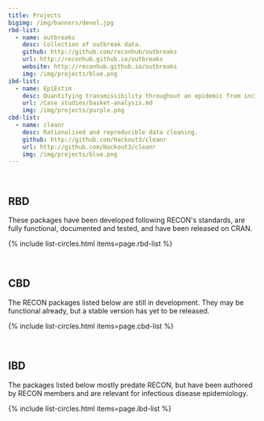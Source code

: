 ```yaml
---
title: Projects
bigimg: /img/banners/devel.jpg
rbd-list:
  - name: outbreaks
    desc: Collection of outbreak data.
    github: http://github.com/reconhub/outbreaks
    url: http://reconhub.github.io/outbreaks
    website: http://reconhub.github.io/outbreaks
    img: /img/projects/blue.png
ibd-list:
  - name: EpiEstim
    desc: Quantifying transmissibility throughout an epidemic from incidence time series.
    url: /Case studies/basket-analysis.md
    img: /img/projects/purple.png
cbd-list:
  - name: cleanr
    desc: Rationalised and reproducible data cleaning.
    github: http://github.com/Hackout3/cleanr
    url: http://github.com/Hackout3/cleanr
    img: /img/projects/blue.png
---
```




<br>

## RBD
These packages have been developed following RECON's standards, are fully functional, documented and tested, and have been released on CRAN.

{% include list-circles.html items=page.rbd-list %}




<br>

## CBD
The RECON packages listed below are still in development. They may be functional already, but a stable version has yet to be released.

{% include list-circles.html items=page.cbd-list %}




<br>

## IBD
The packages listed below mostly predate RECON, but have been authored by RECON members and are relevant for infectious disease epidemiology.

{% include list-circles.html items=page.ibd-list %}
